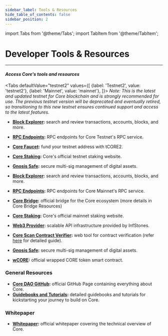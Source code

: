 ```yaml
---
sidebar_label: Tools & Resources
hide_table_of_contents: false
sidebar_position: 2
---
```


import Tabs from '@theme/Tabs';
import TabItem from '@theme/TabItem';


# Developer Tools & Resources
---

#### _Access Core's tools and resources_

<Tabs
  defaultValue="testnet2"
  values={[
    {label: 'Testnet2', value: 'testnet2'},
    {label: 'Mainnet', value: 'mainnet'},
  ]}>
  <TabItem value="testnet2">
  _Note: This is the latest and updated testnet for Core blockchain and is strongly recommended for use. The previous testnet version will be deprecated and eventually retired, so transitioning to this new testnet ensures continued support and access to the latest features._

  * **[Block Explorer](https://scan.test2.btcs.network/):** search and review transactions, accounts, blocks, and more.

  * **[RPC Endpoints](https://chainlist.org/chain/1114):** RPC endpoints for Core Testnet's RPC service.

  * **[Core Faucet](https://scan.test2.btcs.network/faucet):** fund your testnet address with tCORE2.

  * **[Core Staking](https://stake.test2.btcs.network/):** Core's official testnet staking website.

  * **[Gnosis Safe](https://safe.test2.btcs.network/welcome):** secure multi-sig management of digital assets.


  </TabItem>

  <TabItem value="mainnet">
    
  * **[Block Explorer](https://scan.coredao.org/):** search and review transactions, accounts, blocks, and more.

  * **[RPC Endpoints](https://chainlist.org/chain/1116):** RPC endpoints for Core Mainnet's RPC service.

  * **[Core Bridge](https://bridge.coredao.org/):** official bridge for the Core ecosystem (more details in Core Bridge Resources)

  * **[Core Staking](https://stake.coredao.org/):** Core's official mainnet staking website.

  * **[Web3 Provider](https://cloud.infstones.com/login):** scalable API infrastructure provided by InfStones.

  * **[Core Scan Contract Verifier](https://scan.coredao.org/verifyContract):** web tool for contract verification (refer [here](https://docs.coredao.org/docs/Dev-Guide/contract-verify#web-verification-via-core-scan) for detailed guide).

  * **[Gnosis Safe](https://safe.coredao.org/welcome):** secure multi-sig management of digital assets.

  * **[wCORE](https://scan.coredao.org/address/0x191e94fa59739e188dce837f7f6978d84727ad01):** official wrapped CORE token smart contract.
  </TabItem>
</Tabs>


### General Resources

* **[Core DAO GitHub](https://github.com/coredao-org):** official GitHub Page containing everything about Core.
* **[Guidebooks and Tutorials](https://github.com/coredao-org/dapp-tutorial):** detailed guidebooks and tutorials for kickstarting your journey to build on Core.

### Whitepaper
* **[Whitepaper](https://whitepaper.coredao.org/):** official whitepaper covering the technical overview of Core. 
